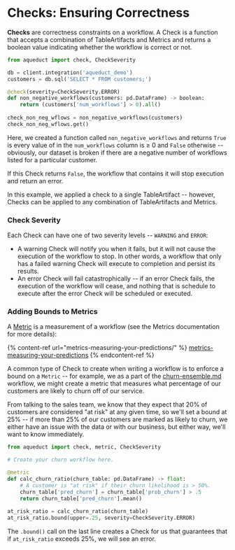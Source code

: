 # Checks: Ensuring Correctness

**Checks** are correctness constraints on a workflow. A Check is a function that accepts a combination of TableArtifacts and Metrics and returns a boolean value indicating whether the workflow is correct or not.&#x20;

```python
from aqueduct import check, CheckSeverity

db = client.integration('aqueduct_demo')
customers = db.sql('SELECT * FROM customers;')

@check(severity=CheckSeverity.ERROR)
def non_negative_workflows(customers: pd.DataFrame) -> boolean:
    return (customers['num_workflows'] > 0).all()
    
check_non_neg_wflows = non_negative_workflows(customers)
check_non_neg_wflows.get()
```

Here, we created a function called `non_negative_workflows` and returns `True` is every value of in the `num_workflows` column is ≥ 0 and `False` otherwise -- obviously, our dataset is broken if there are a negative number of workflows listed for a particular customer.&#x20;

If this Check returns `False`, the workflow that contains it will stop execution and return an error.&#x20;

In this example, we applied a check to a single TableArtifact -- however, Checks can be applied to any combination of TableArtifacts and Metrics.

### Check Severity

Each Check can have one of two severity levels -- `WARNING` and `ERROR`:

* A warning Check will notify you when it fails, but it will not cause the execution of the workflow to stop. In other words, a workflow that only has a failed warning Check will execute to completion and persist its results.
* An error Check will fail catastrophically -- if an error Check fails, the execution of the workflow will cease, and nothing that is schedule to execute after the error Check will be scheduled or executed.

### Adding Bounds to Metrics

A [Metric](../metrics-and-checks.md) is a measurement of a workflow (see the Metrics documentation for more details):

{% content-ref url="metrics-measuring-your-predictions/" %}
[metrics-measuring-your-predictions](metrics-measuring-your-predictions/)
{% endcontent-ref %}

A common type of Check to create when writing a workflow is to enforce a bound on a `Metric` -- for example, we as a part of the [churn-ensemble.md](../example-workflows/churn-ensemble.md "mention") workflow, we might create a metric that measures what percentage of our customers are likely to churn off of our service.&#x20;

From talking to the sales team, we know that they expect that 20% of customers are considered "at risk" at any given time, so we'll set a bound at 25% -- if more than 25% of our customers are marked as likely to churn, we either have an issue with the data or with our business, but either way, we'll want to know immediately.

```python
from aqueduct import check, metric, CheckSeverity

# Create your churn workflow here.

@metric
def calc_churn_ratio(churn_table: pd.DataFrame) -> float:
    # A customer is "at risk" if their churn likelihood is > 50%.
    churn_table['pred_churn'] = churn_table['prob_churn'] > .5
    return churn_table['pred_churn'].mean()
    
at_risk_ratio = calc_churn_ratio(churn_table)
at_risk_ratio.bound(upper=.25, severity=CheckSeverity.ERROR)
```

The `.bound()` call on the last line creates a Check for us that guarantees that if `at_risk_ratio` exceeds 25%, we will see an error.
